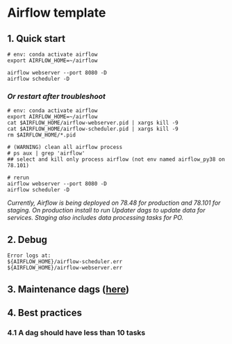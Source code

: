 # Airflow template



## 1. Quick start
```
# env: conda activate airflow
export AIRFLOW_HOME=~/airflow

airflow webserver --port 8080 -D
airflow scheduler -D
```
### *Or restart after troubleshoot*
```
# env: conda activate airflow
export AIRFLOW_HOME=~/airflow
cat $AIRFLOW_HOME/airflow-webserver.pid | xargs kill -9
cat $AIRFLOW_HOME/airflow-scheduler.pid | xargs kill -9
rm $AIRFLOW_HOME/*.pid

# (WARNING) clean all airflow process
# ps aux | grep 'airflow'
## select and kill only process airflow (not env named airflow_py38 on 78.101)

# rerun
airflow webserver --port 8080 -D
airflow scheduler -D
```

*Currently, Airflow is being deployed on 78.48 for production and 78.101 for staging. On production install to run Updater dags to update data for services. Staging also includes data processing tasks for PO.*

## 2. Debug
```
Error logs at:
${AIRFLOW_HOME}/airflow-scheduler.err
${AIRFLOW_HOME}/airflow-webserver.err
```

## 3. Maintenance dags ([here](https://github.com/teamclairvoyant/airflow-maintenance-dags))

## 4. Best practices

### 4.1  A dag should have less than 10 tasks